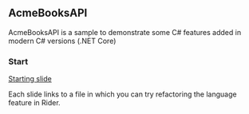 ## AcmeBooksAPI 

AcmeBooksAPI is a sample to demonstrate some C# features added in modern C# versions (.NET Core)

### Start 

<a href="/AcmeBooksAPI/.Slides/00-start.md">Starting slide</a>

Each slide links to a file in which you can try refactoring the language feature in Rider. 
